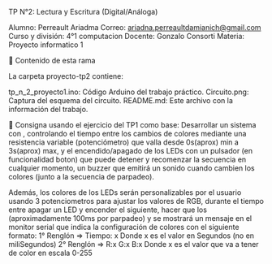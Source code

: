TP N°2: Lectura y Escritura  (Digital/Análoga)

Alumno: Perreault Ariadma Correo: ariadna.perreaultdamianich@gmail.com Curso y división: 4°1 computacion Docente: Gonzalo Consorti Materia: Proyecto informatico 1

📁 Contenido de esta rama

La carpeta proyecto-tp2 contiene:

tp_n_2_proyecto1.ino: Código Arduino del trabajo práctico.
Circuito.png: Captura del esquema del circuito.
README.md: Este archivo con la información del trabajo.




📝 Consigna
usando el ejercicio del TP1 como base:
Desarrollar un sistema con , controlando el tiempo entre los cambios de colores mediante una resistencia variable (potenciómetro) que valla desde 0s(aprox) min a 3s(aprox) max, y el encendido/apagado de los LEDs con un pulsador (en funcionalidad boton) que puede detener y recomenzar la secuencia en cualquier momento,  un buzzer que emitirá un sonido cuando cambien los colores (junto a la secuencia de parpadeo).

 Además, los colores de los LEDs serán personalizables por el usuario usando 3 potenciometros para ajustar los valores de RGB,  durante el tiempo entre apagar un LED y encender el siguiente, hacer que los  (aproximadamente 100ms por parpadeo) y se mostrará un mensaje en el monitor serial que indica la configuración de colores con el siguiente formato:
1° Renglón =>      Tiempo: x            Donde x es el valor en Segundos  (no en miliSegundos)
2° Renglón =>      R:x
G:x
B:x      Donde x es el valor que va a tener de color en escala 0-255


